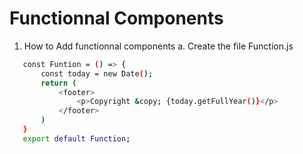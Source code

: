 # Functionnal Components

1. How to Add functionnal components
 a. Create the file Function.js
 ```bash
    const Funtion = () => {
        const today = new Date();
        return (
            <footer>
                <p>Copyright &copy; {today.getFullYear()}</p>
            </footer>
        )
    }
    export default Function;
 ```